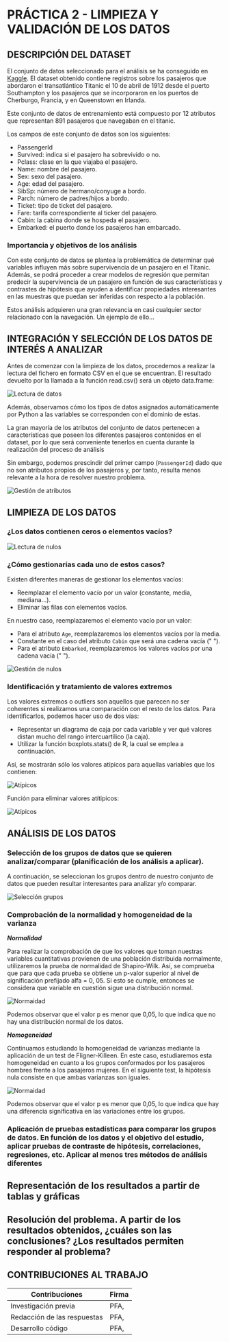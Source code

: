 # PRÁCTICA 2 - LIMPIEZA Y VALIDACIÓN DE LOS DATOS

## DESCRIPCIÓN DEL DATASET

El conjunto de datos seleccionado para el análisis se ha conseguido en [Kaggle](https://www.kaggle.com/c/titanic). El dataset obtenido contiene registros sobre los pasajeros que abordaron el transatlántico Titanic el 10 de abril de 1912 desde el puerto Southampton y los pasajeros que se incorporaron en los puertos de Cherburgo, Francia, y en Queenstown en Irlanda.

Este conjunto de datos de entrenamiento está compuesto por 12 atributos que representan 891 pasajeros que navegaban en el titanic.

Los campos de este conjunto de datos son los siguientes:

- PassengerId
- Survived: indica si el pasajero ha sobrevivido o no.
- Pclass: clase en la que viajaba el pasajero.
- Name: nombre del pasajero.
- Sex: sexo del pasajero.
- Age: edad del pasajero.
- SibSp: número de hermano/conyuge a bordo.
- Parch: número de padres/hijos a bordo.
- Ticket: tipo de ticket del pasajero.
- Fare: tarifa correspondiente al ticker del pasajero.
- Cabin: la cabina donde se hospeda el pasajero.
- Embarked: el puerto donde los pasajeros han embarcado.

### Importancia y objetivos de los análisis

Con este conjunto de datos se plantea la problemática de determinar qué variables influyen más sobre supervivencia de un pasajero en el Titanic. Además, se podrá proceder a crear modelos de regresión que permitan predecir la supervivencia de un pasajero en función de sus características y contrastes de hipótesis que ayuden a identificar propiedades interesantes en las muestras que puedan ser inferidas con respecto a la población.

Estos análisis adquieren una gran relevancia en casi cualquier sector relacionado con la navegación. Un ejemplo de ello...

## INTEGRACIÓN Y SELECCIÓN DE LOS DATOS DE INTERÉS A ANALIZAR

Antes de comenzar con la limpieza de los datos, procedemos a realizar la lectura del fichero en formato CSV en el que se encuentran. El resultado devuelto por la llamada a la función read.csv() será un objeto data.frame:

![Lectura de datos](./images/read.png)

Además, observamos cómo los tipos de datos asignados automáticamente por Python a las variables
se corresponden con el dominio de estas.

La gran mayoría de los atributos del conjunto de datos pertenecen a características que poseen los diferentes pasajeros contenidos en el dataset, por lo que
será conveniente tenerlos en cuenta durante la realización del proceso de análisis

Sin embargo, podemos prescindir del primer campo (`PassengerId`) dado que no son atributos propios de los pasajeros y, por tanto, resulta menos relevante a la
hora de resolver nuestro problema.

![Gestión de atributos](./images/atributos.png)

## LIMPIEZA DE LOS DATOS

### ¿Los datos contienen ceros o elementos vacíos?

![Lectura de nulos](./images/nulos.png)

### ¿Cómo gestionarías cada uno de estos casos?

Existen diferentes maneras de gestionar los elementos vacíos:

- Reemplazar el elemento vacío por un valor (constante, media, mediana...).
- Eliminar las filas con elementos vacíos.

En nuestro caso, reemplazaremos el elemento vacío por un valor:

- Para el atributo `Age`, reemplazaremos los elementos vacíos por la media.
- Constante en el caso del atributo `Cabin` que será una cadena vacía (" ").
- Para el atributo `Embarked`, reemplazaremos los valores vacíos por una cadena vacía (" ").

![Gestión de nulos](./images/replace.png)

### Identificación y tratamiento de valores extremos

Los valores extremos o outliers son aquellos que parecen no ser coherentes si realizamos una comparación con el resto de los datos. Para identificarlos, podemos hacer uso de dos vías:

- Representar un diagrama de caja por cada variable y ver qué valores distan mucho del rango intercuartílico (la caja).
- Utilizar la función boxplots.stats() de R, la cual se emplea a continuación.

Así, se mostrarán sólo los valores atípicos para aquellas variables que los contienen:

![Atípicos](./images/atipicos.png)

Función para eliminar valores atítipicos:

![Atípicos](./images/outliers.png)

## ANÁLISIS DE LOS DATOS

### Selección de los grupos de datos que se quieren analizar/comparar (planificación de los análisis a aplicar).

A continuación, se seleccionan los grupos dentro de nuestro conjunto de datos que pueden resultar interesantes para analizar y/o comparar.

![Selección grupos](./images/agrupacion.png)

### Comprobación de la normalidad y homogeneidad de la varianza

***Normalidad***

Para realizar la comprobación de que los valores que toman nuestras variables cuantitativas provienen de una población distribuida normalmente, utilizaremos la prueba de normalidad de Shapiro-Wilk.
Así, se comprueba que para que cada prueba se obtiene un p-valor superior al nivel de significación prefijado alfa = 0, 05. Si esto se cumple, entonces se considera que variable en cuestión sigue una distribución normal.

![Normaidad](./images/normality.png)

Podemos observar que el valor p es menor que 0,05, lo que indica que no hay una distribución normal de los datos.

***Homogeneidad***

Continuamos estudiando la homogeneidad de varianzas mediante la aplicación de un test de Fligner-Killeen. En este caso, estudiaremos esta homogeneidad en cuanto a los grupos conformados por los pasajeros hombres frente a los pasajeros mujeres. En el siguiente test, la hipótesis nula consiste en que ambas varianzas son iguales.

![Normaidad](./images/homogeneidad.png)

Podemos observar que el valor p es menor que 0,05, lo que indica que hay una diferencia significativa en las variaciones entre los grupos.

### Aplicación de pruebas estadísticas para comparar los grupos de datos. En función de los datos y el objetivo del estudio, aplicar pruebas de contraste de hipótesis, correlaciones, regresiones, etc. Aplicar al menos tres métodos de análisis diferentes



## Representación de los resultados a partir de tablas y gráficas



## Resolución del problema. A partir de los resultados obtenidos, ¿cuáles son las conclusiones? ¿Los resultados permiten responder al problema?



## CONTRIBUCIONES AL TRABAJO

| Contribuciones  | Firma  |
|---|---|
| Investigación previa  | PFA,   |
| Redacción de las respuestas  | PFA,   |
| Desarrollo código | PFA,  |

